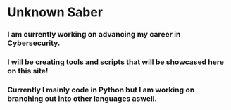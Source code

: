 # Unknown Saber
### I am currently working on advancing my career in Cybersecurity.
### I will be creating tools and scripts that will be showcased here on this site!
### Currently I mainly code in Python but I am working on branching out into other languages aswell.
<!--
**Unknown-Saber/Unknown-Saber** is a ✨ _special_ ✨ repository because its `README.md` (this file) appears on your GitHub profile.

Here are some ideas to get you started:

- 🔭 I’m currently working on ...
- 🌱 I’m currently learning ...
- 👯 I’m looking to collaborate on ...
- 🤔 I’m looking for help with ...
- 💬 Ask me about ...
- 📫 How to reach me: ...
- 😄 Pronouns: ...
- ⚡ Fun fact: ...
-->
